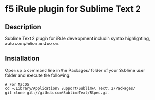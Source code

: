 f5 iRule plugin for Sublime Text 2
================

## Description

Sublime Text 2 plugin for iRule development includin syntax highlighting, auto completion and so on.

## Installation

Open up a command line in the Packages/ folder of your Sublime user folder and execute the following:

```
# For MacOS
cd ~/Library/Application\ Support/Sublime\ Text\ 2/Packages/
git clone git://github.com/SublimeText/RSpec.git
```


